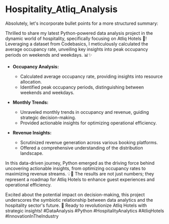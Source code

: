 # Hospitality_Atliq_Analysis
Absolutely, let's incorporate bullet points for a more structured summary:

Thrilled to share my latest Python-powered data analysis project in the dynamic world of hospitality, specifically focusing on Atliq Hotels 🏨! Leveraging a dataset from Codebasics, I meticulously calculated the average occupancy rate, unveiling key insights into peak occupancy periods on weekends and weekdays. 📊✨

- **Occupancy Analysis:**
  - Calculated average occupancy rate, providing insights into resource allocation.
  - Identified peak occupancy periods, distinguishing between weekends and weekdays.

- **Monthly Trends:**
  - Unraveled monthly trends in occupancy and revenue, guiding strategic decision-making.
  - Provided actionable insights for optimizing operational efficiency.

- **Revenue Insights:**
  - Scrutinized revenue generation across various booking platforms.
  - Offered a comprehensive understanding of the distribution landscape.

In this data-driven journey, Python emerged as the driving force behind uncovering actionable insights, from optimizing occupancy rates to maximizing revenue streams. 💡🐍 The results are not just numbers; they represent a roadmap for Atliq Hotels to enhance guest experiences and operational efficiency.

Excited about the potential impact on decision-making, this project underscores the symbiotic relationship between data analytics and the hospitality sector's future. 🚀 Ready to revolutionize Atliq Hotels with strategic insights! #DataAnalysis #Python #HospitalityAnalytics #AtliqHotels #InnovationInTheIndustry
